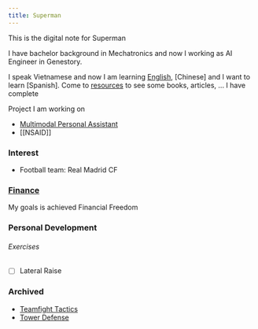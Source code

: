 ```yaml
---
title: Superman
---
```


This is the digital note for Superman

I have bachelor background in Mechatronics and now I working as AI Engineer in Genestory.

I speak Vietnamese and now I am learning [English](English.md), [Chinese] and I want to learn [Spanish]. Come to [resources](Resources) to see some books, articles, ... I have complete

Project I am working on
- [Multimodal Personal Assistant](Assistant.md)
- [[NSAID]]

### Interest

- Football team: Real Madrid CF

### [Finance](Finance.md)

My goals is achieved Financial Freedom

### Personal Development

###### Exercises

- [ ] Lateral Raise

### Archived

- [Teamfight Tactics](https://teamfighttactics.leagueoflegends.com)
- [Tower Defense](https://qqgame.qq.com/webappframe/?appid=10094)